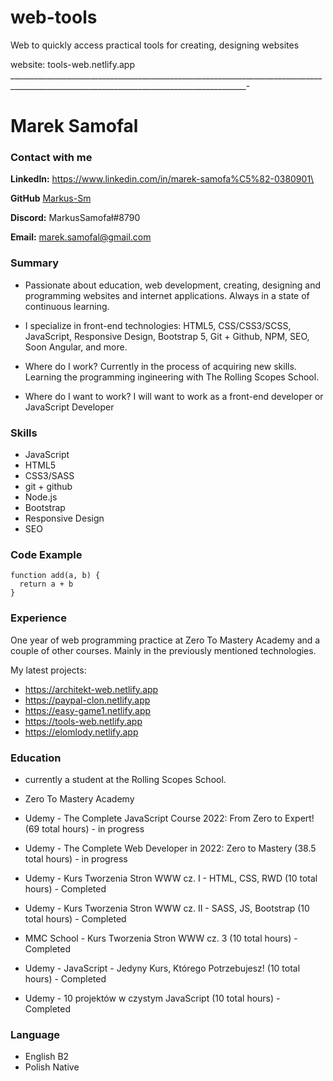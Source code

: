 # web-tools
Web to quickly access practical tools for creating, designing websites

website: tools-web.netlify.app
_________________________________________________________________________________________________________________________________________-

# Marek Samofal

### **Contact with me**

**Linkedln:** <https://www.linkedin.com/in/marek-samofa%C5%82-0380901\>

**GitHub** [Markus-Sm](https://github.com/Markus-Sm)

**Discord:** MarkusSamofał#8790

**Email:** <marek.samofal@gmail.com>

### Summary 

- Passionate about education, web development, creating, designing and     programming websites and internet applications. Always in a state of continuous learning.

- I specialize in front-end technologies:
HTML5,
CSS/CSS3/SCSS,
JavaScript,
Responsive Design,
Bootstrap 5,
Git + Github,
NPM,
SEO,
Soon Angular,
and more.

- Where do I work?
Currently in the process of acquiring new skills. 
Learning the programming ingineering with The Rolling Scopes School.

- Where do I want to work? 
I will want to work as a front-end developer or JavaScript Developer

### Skills 

- JavaScript 
- HTML5
- CSS3/SASS
- git + github
- Node.js
- Bootstrap
- Responsive Design
- SEO

### Code Example

```
function add(a, b) {
  return a + b
}
```

### Experience

One year of web programming practice at Zero To Mastery Academy and a couple of other courses. Mainly in the previously mentioned technologies.

My latest projects: 

- https://architekt-web.netlify.app
- https://paypal-clon.netlify.app
- https://easy-game1.netlify.app
- https://tools-web.netlify.app 
- https://elomlody.netlify.app

### Education

- currently a student at the Rolling Scopes School.

- Zero To Mastery Academy 
  
- Udemy - The Complete JavaScript Course 2022: From Zero to Expert! (69 total hours) - in progress
  
- Udemy - The Complete Web Developer in 2022: Zero to Mastery (38.5 total hours) - in progress
  
- Udemy - Kurs Tworzenia Stron WWW cz. I - HTML, CSS, RWD (10 total hours) - Completed
  
- Udemy - Kurs Tworzenia Stron WWW cz. II - SASS, JS, Bootstrap (10 total hours) - Completed
  
- MMC School - Kurs Tworzenia Stron WWW cz. 3 (10 total hours) - Completed
  
- Udemy - JavaScript - Jedyny Kurs, Którego Potrzebujesz! (10 total hours) - Completed

- Udemy - 10 projektów w czystym JavaScript (10 total hours) - Completed

### Language

- English B2
- Polish Native
